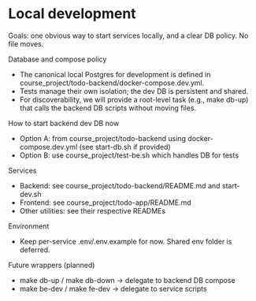 # Local development

Goals: one obvious way to start services locally, and a clear DB policy. No file moves.

Database and compose policy
- The canonical local Postgres for development is defined in course_project/todo-backend/docker-compose.dev.yml.
- Tests manage their own isolation; the dev DB is persistent and shared.
- For discoverability, we will provide a root-level task (e.g., make db-up) that calls the backend DB scripts without moving files.

How to start backend dev DB now
- Option A: from course_project/todo-backend using docker-compose.dev.yml (see start-db.sh if provided)
- Option B: use course_project/test-be.sh which handles DB for tests

Services
- Backend: see course_project/todo-backend/README.md and start-dev.sh
- Frontend: see course_project/todo-app/README.md
- Other utilities: see their respective READMEs

Environment
- Keep per-service .env/.env.example for now. Shared env folder is deferred.

Future wrappers (planned)
- make db-up / make db-down → delegate to backend DB compose
- make be-dev / make fe-dev → delegate to service scripts

